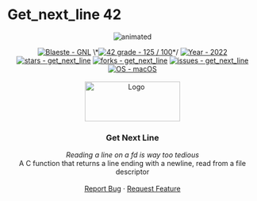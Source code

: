 # Get_next_line 42

<p align="center">
  <img src="https://github.com/Blaeste/gifforgeek/blob/main/giphy.webp" alt="animated" />
</p>

<div id="top"></div>

<div align="center">
	<a href="https://github.com/Blaeste/Get_next_line" title="My repo"><img src="https://img.shields.io/static/v1?label=Blaeste&message=get_next_line&color=blue&logo=github&style=for-the-badge" alt="Blaeste - GNL"></a>
	\*<a href="https://"><img src="https://img.shields.io/badge/42_grade-125_%2F_100-2ea44f?style=for-the-badge" alt="42 grade - 125 / 100"></a>*/
	<a href="https://"><img src="https://img.shields.io/badge/Year-2022-ffad9b?style=for-the-badge" alt="Year - 2022"></a>
	<a href="https://github.com/Link-Wolf/get_next_line/stargazers"><img src="https://img.shields.io/github/stars/Link-Wolf/get_next_line?style=for-the-badge&color=yellow" alt="stars - get_next_line"></a>
	<a href="https://github.com/Link-Wolf/get_next_line/network/members"><img src="https://img.shields.io/github/forks/Link-Wolf/get_next_line?style=for-the-badge&color=lightgray" alt="forks - get_next_line"></a>
	<a href="https://github.com/Link-Wolf/get_next_line/issues"><img src="https://img.shields.io/github/issues/Link-Wolf/get_next_line?style=for-the-badge&color=orange" alt="issues - get_next_line"></a>
	<a href="https://www.apple.com/macos/" title="Go to Apple homepage"><img src="https://img.shields.io/badge/OS-macOS-blue?logo=apple&logoColor=white&style=for-the-badge&color=9cf" alt="OS - macOS"></a>
</div>

<!-- PROJECT LOGO -->
<br />
<div align="center">
  <a>
    <img src="https://www.42mulhouse.fr/wp-content/uploads/2022/06/logo-42-Mulhouse-white.svg" alt="Logo" width="192" height="80">
  </a>

  <h3 align="center">Get Next Line</h3>

  <p align="center">
	  <em>Reading a line on a fd is way too tedious</em><br/>
    A C function that returns a line ending with a newline, read from a file descriptor
    <br />
    <br />
    <a href="https://github.com/Link-Wolf/get_next_line/issues">Report Bug</a>
    ·
    <a href="https://github.com/Link-Wolf/get_next_line/issues">Request Feature</a>
  </p>
</div>
